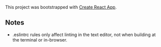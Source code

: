 This project was bootstrapped with [Create React App](https://github.com/facebookincubator/create-react-app).

## Notes

- .eslintrc rules only affect linting in the text editor, not when building at the terminal or in-browser.